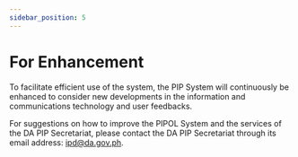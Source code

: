```yaml
---
sidebar_position: 5
---
```


# For Enhancement

To facilitate efficient use of the system, the PIP System will continuously be enhanced to
consider new developments in the information and communications technology and user
feedbacks.

For suggestions on how to improve the PIPOL System and the services of the DA PIP Secretariat, please contact 
the DA PIP Secretariat through its email address: ipd@da.gov.ph.

